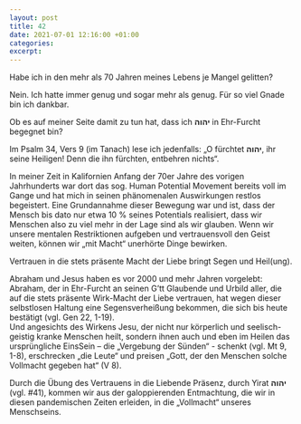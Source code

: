 ```yaml
---
layout: post
title: 42
date: 2021-07-01 12:16:00 +01:00
categories: 
excerpt: 
---
```


Habe ich in den mehr als 70 Jahren meines Lebens je Mangel gelitten?

Nein. Ich hatte immer genug und sogar mehr als genug. Für so viel Gnade bin ich dankbar.

Ob es auf meiner Seite damit zu tun hat, dass ich **יהוה** in Ehr-Furcht begegnet bin?

Im Psalm 34, Vers 9 (im Tanach) lese ich jedenfalls: „O fürchtet **יהוה**, ihr seine Heiligen! Denn die ihn fürchten, entbehren nichts“.

In meiner Zeit in Kalifornien Anfang der 70er Jahre des vorigen Jahrhunderts war dort das sog. Human Potential Movement bereits voll im Gange und hat mich in seinen phänomenalen Auswirkungen restlos begeistert. Eine Grundannahme dieser Bewegung war und ist, dass der Mensch bis dato nur etwa 10 % seines Potentials realisiert, dass wir Menschen also zu viel mehr in der Lage sind als wir glauben. Wenn wir unsere mentalen Restriktionen aufgeben und vertrauensvoll den Geist weiten, können wir „mit Macht“ unerhörte Dinge bewirken.

Vertrauen in die stets präsente Macht der Liebe bringt Segen und Heil(ung).

Abraham und Jesus haben es vor 2000 und mehr Jahren vorgelebt:\
Abraham, der in Ehr-Furcht an seinen G’tt Glaubende und Urbild aller, die auf die stets präsente Wirk-Macht der Liebe vertrauen, hat wegen dieser selbstlosen Haltung eine Segensverheißung bekommen, die sich bis heute bestätigt (vgl. Gen 22, 1-19).\
Und angesichts des Wirkens Jesu, der nicht nur körperlich und seelisch-geistig kranke Menschen heilt, sondern ihnen auch und eben im Heilen das ursprüngliche EinsSein – die „Vergebung der Sünden“ - schenkt (vgl. Mt 9, 1-8), erschrecken „die Leute“ und preisen „Gott, der den Menschen solche Vollmacht gegeben hat“ (V 8).

Durch die Übung des Vertrauens in die Liebende Präsenz, durch Yirat **יהוה** (vgl. #41), kommen wir aus der galoppierenden Entmachtung, die wir in diesen pandemischen Zeiten erleiden, in die „Vollmacht“ unseres Menschseins.
